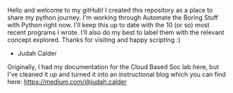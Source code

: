 Hello and welcome to my gitHub! 
I created this repository as a place to share my python journey. 
I'm working through Automate the Boring Stuff with Python right now. 
I'll keep this up to date with the 10 (or so) most recent programs I wrote. 
I'll also do my best to label them with the relevant concept explored. 
Thanks for visiting and happy scripting :) 
- Judah Calder

Originally, I had my documentation for the Cloud Based Soc lab here, but I've cleaned it up and turned it into an instructional blog which you can find here:
https://medium.com/@judah.calder
